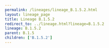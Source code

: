 ```yaml
---
permalink: /lineages/lineage_B.1.5.2.html
layout: lineage_page
title: Lineage B.1.5.2
redirect_to: ../lineage.html?lineage=B.1.5.2
lineage: B.1.5.2
parent: B.1.5
children: ['B.1.5.2']
---
```

